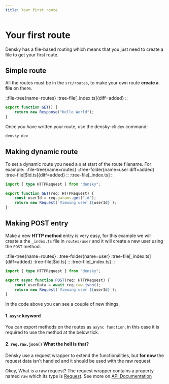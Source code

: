 ```yaml
---
title: Your first route
---
```


# Your first route

Densky has a file-based routing which means that you just need to create a file to get your first route.

## Simple route

All the routes must be in the `src/routes`, to make your own route **create a file** on there.

::file-tree{name=routes}
  :tree-file[_index.ts]{diff=added}
::

```ts [src/routes/_index.ts]
export function GET() {
    return new Response("Hello World");
}
```

Once you have written your route, use the densky-cli `dev` command:

```bash
densky dev
```

## Making dynamic route

To set a dynamic route you need a `$` at start of the route filename. For example:
::file-tree{name=routes}
  ::tree-folder{name=user diff=added}
    :tree-file[$id.ts]{diff=added}
  ::
  :tree-file[_index.ts]
::
```ts [routes/user/$id.ts]
import { type HTTPRequest } from "densky";

export function GET(req: HTTPRequest) {
    const userId = req.params.get("id");
    return new Request(`Viewing user ${userId}`);
}
```

## Making POST entry

Make a new **HTTP method** entry is very easy, for this example we will create a the `_index.ts` file in `routes/user` and it will create a new user using the `POST` method.

::file-tree{name=routes}
  ::tree-folder{name=user}
    :tree-file[_index.ts]{diff=added}
    :tree-file[$id.ts]
  ::
  :tree-file[_index.ts]
::

```ts [routes/user/_index.ts]
import { type HTTPRequest } from "densky";

export async function POST(req: HTTPRequest) {
    const userData = await req.raw.json();
    return new Request(`Viewing user ${userId}`);
}
```

In the code above you can see a couple of new things.

#### 1. `async` keyword

You can export methods on the routes as `async function`, in this case it is required to use the method at the below tick.

#### 2. `req.raw.json()` What the hell is that?

Densky use a request wrapper to extend the functionalities, but **for now** the request data isn't handled and it should be used with the raw request.

 Okey, What is a raw request? The request wrapper contains a property named `raw` which its type is [Request](https://developer.mozilla.org/en-US/docs/Web/API/Request). See more on [API Documentation](/api/http/HTTPRequest)


